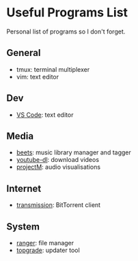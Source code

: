 # Useful Programs List

Personal list of programs so I don't forget.

## General

- tmux: terminal multiplexer
- vim: text editor

## Dev

- [VS Code](https://github.com/microsoft/vscode): text editor

## Media

- [beets](https://github.com/beetbox/beets): music library manager and tagger
- [youtube-dl](https://github.com/ytdl-org/youtube-dl): download videos
- [projectM](https://github.com/projectM-visualizer/projectm): audio visualisations

## Internet

- [transmission](https://github.com/transmission/transmission): BitTorrent client

## System

- [ranger](https://github.com/ranger/ranger): file manager
- [topgrade](https://github.com/r-darwish/topgrade): updater tool

